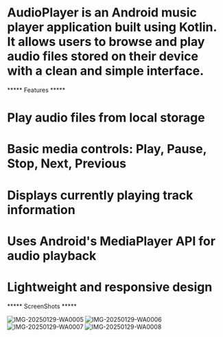 # AudioPlayer is an Android music player application built using Kotlin. It allows users to browse and play audio files stored on their device with a clean and simple interface.

***** Features *****
 # Play audio files from local storage

 # Basic media controls: Play, Pause, Stop, Next, Previous

 # Displays currently playing track information

 # Uses Android's MediaPlayer API for audio playback

 # Lightweight and responsive design


 ***** ScreenShots *****


![IMG-20250129-WA0005](https://github.com/user-attachments/assets/9665e7bc-7b36-41ab-b60b-2ad48760c494)
![IMG-20250129-WA0006](https://github.com/user-attachments/assets/588f0296-2217-4d2e-981a-601fb4dffa0d)
![IMG-20250129-WA0007](https://github.com/user-attachments/assets/649e984e-2319-44a3-bb86-c7de884a4570)
![IMG-20250129-WA0008](https://github.com/user-attachments/assets/8c7d87ea-fe92-44ed-b5a1-66b36ef38bdb)

